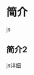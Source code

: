 <!--
 * @Date: 2024-01-16 14:36:46
 * @LastEditors: tandongyang =
 * @LastEditTime: 2024-01-16 14:39:21
 * @FilePath: /docs/web/js/README.md
-->

# 简介
 js
 ## 简介2
 js详细